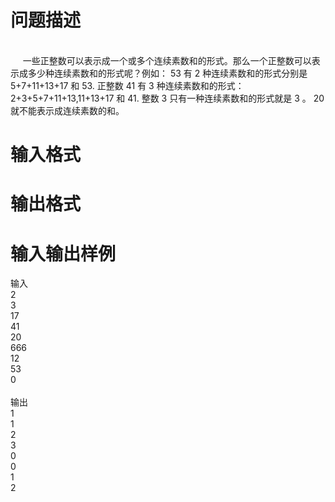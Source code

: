 

# 问题描述

<br/>
     一些正整数可以表示成一个或多个连续素数和的形式。那么一个正整数可以表示成多少种连续素数和的形式呢？例如： 53 有 2 种连续素数和的形式分别是 5+7+11+13+17 和 53. 正整数 41 有 3 种连续素数和的形式： 2+3+5+7+11+13,11+13+17 和 41. 整数 3 只有一种连续素数和的形式就是 3 。 20 就不能表示成连续素数的和。
</p>

# 输入格式



# 输出格式



# 输入输出样例

输入<br/>
2<br/>
3<br/>
17<br/>
41<br/>
20<br/>
666<br/>
12<br/>
53<br/>
0<br/>
<br/>
输出<br/>
1<br/>
1<br/>
2<br/>
3<br/>
0<br/>
0<br/>
1<br/>
2
</p>
